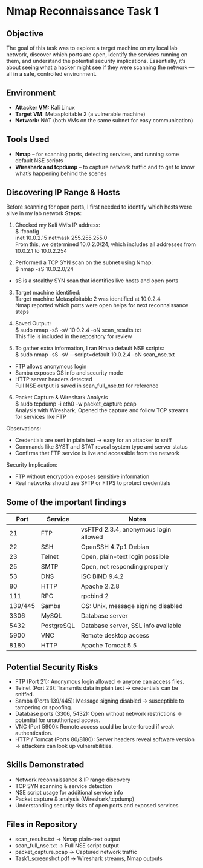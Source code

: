 # Nmap Reconnaissance Task 1

## Objective
The goal of this task was to explore a target machine on my local lab network, discover which ports are open, identify the services running on them, and understand the potential security implications. Essentially, it’s about seeing what a hacker might see if they were scanning the network — all in a safe, controlled environment.

## Environment
- **Attacker VM:** Kali Linux  
- **Target VM:** Metasploitable 2 (a vulnerable machine)  
- **Network:** NAT (both VMs on the same subnet for easy communication) 

## Tools Used
- **Nmap** – for scanning ports, detecting services, and running some default NSE scripts  
- **Wireshark and tcpdump** – to capture network traffic and to get to know what’s happening behind the scenes

## Discovering IP Range & Hosts
Before scanning for open ports, I first needed to identify which hosts were alive in my lab network
**Steps:**
1. Checked my Kali VM’s IP address: <br/>
$ ifconfig <br/>
inet 10.0.2.15  netmask 255.255.255.0 <br/>
From this, we determined 10.0.2.0/24, which includes all addresses from 10.0.2.1 to 10.0.2.254

2. Performed a TCP SYN scan on the subnet using Nmap: <br/>
$ nmap -sS 10.0.2.0/24 <br/>
- sS is a stealthy SYN scan that identifies live hosts and open ports

3. Target machine identified: <br/>
Target machine Metasploitable 2 was identified at 10.0.2.4 <br/>
Nmap reported which ports were open helps for next reconnaissance steps

4. Saved Output: <br/>
$ sudo nmap -sS -sV 10.0.2.4 -oN scan_results.txt <br/>
This file is included in the repository for review

5. To gather extra information, I ran Nmap default NSE scripts: <br/>
$ sudo nmap -sS -sV --script=default 10.0.2.4 -oN scan_nse.txt <br/>
- FTP allows anonymous login <br/>
- Samba exposes OS info and security mode <br/>
- HTTP server headers detected <br/>
Full NSE output is saved in scan_full_nse.txt for reference 

6. Packet Capture & Wireshark Analysis <br/>
$ sudo tcpdump -i eth0 -w packet_capture.pcap <br/>
Analysis with Wireshark, Opened the capture and follow TCP streams for services like FTP <br/>

Observations: <br/>
- Credentials are sent in plain text → easy for an attacker to sniff <br/>
- Commands like SYST and STAT reveal system type and server status <br/>
- Confirms that FTP service is live and accessible from the network <br/>

Security Implication: <br/>
- FTP without encryption exposes sensitive information <br/>
- Real networks should use SFTP or FTPS to protect credentials <br/>

## Some of the important findings
| Port | Service | Notes |
|------|---------|-------|
| 21   | FTP     | vsFTPd 2.3.4, anonymous login allowed |
| 22   | SSH     | OpenSSH 4.7p1 Debian |
| 23   | Telnet  | Open, plain-text login possible |
| 25   | SMTP    | Open, not responding properly |
| 53   | DNS     | ISC BIND 9.4.2 |
| 80   | HTTP    | Apache 2.2.8 |
| 111  | RPC     | rpcbind 2 |
| 139/445 | Samba | OS: Unix, message signing disabled |
| 3306 | MySQL   | Database server |
| 5432 | PostgreSQL | Database server, SSL info available |
| 5900 | VNC     | Remote desktop access |
| 8180 | HTTP    | Apache Tomcat 5.5 |

## Potential Security Risks
- FTP (Port 21): Anonymous login allowed → anyone can access files.
- Telnet (Port 23): Transmits data in plain text → credentials can be sniffed.
- Samba (Ports 139/445): Message signing disabled → susceptible to tampering or spoofing.
- Database ports (3306, 5432): Open without network restrictions → potential for unauthorized access.
- VNC (Port 5900): Remote access could be brute-forced if weak authentication.
- HTTP / Tomcat (Ports 80/8180): Server headers reveal software version → attackers can look up vulnerabilities.

## Skills Demonstrated
- Network reconnaissance & IP range discovery
- TCP SYN scanning & service detection
- NSE script usage for additional service info
- Packet capture & analysis (Wireshark/tcpdump)
- Understanding security risks of open ports and exposed services

## Files in Repository
- scan_results.txt → Nmap plain-text output
- scan_full_nse.txt → Full NSE script output 
- packet_capture.pcap → Captured network traffic
- Task1_screenshot.pdf → Wireshark streams, Nmap outputs
